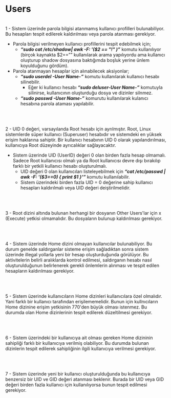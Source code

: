 <h1> Users </h1>
</br

1 -	Sistem üzerinde parola bilgisi atanmamış kullanıcı profilleri bulunabiliyor. Bu hesapları tespit edilerek kaldırılması veya parola atanması gerekiyor. 
*	Parola bilgisi verilmeyen kullanıcı profillerini tespit edebilmek için;
    - ***“sudo cat /etc/shadow| awk -F: '($2 == "!" )”*** komutu kullanılıyor (birçok kaynakta $2==”” kullanılarak arama yapılıyordu ama kullanıcı oluşturup shadow dosyasına baktığımda boşluk yerine ünlem koyulduğunu gördüm).
 * Parola atanmayan hesaplar için alınabilecek aksiyonlar;
   - ***“sudo userdel -User Name-”*** komutu kullanılarak kullanıcı hesabı silinebilir.
      -  Eğer ki kullanıcı hesabı ***“sudo deluser-User Name-”***  komutuyla silinirse, kullanıcının  oluşturduğu dosya ve dizinler silnmez.
    - ***“sudo passwd -User Name-”*** komurutu kullanılarak kulanıcı hesabına parola ataması yapılabilir.


</br></br>


2 - UID 0 değeri, varsayılanda Root hesabı için ayrılmıştır. Root, Linux sistemlerde süper kullanıcı (Superuser) hesabıdır ve sistemdeki en yüksek erişim haklarına sahiptir. Bir kullanıcı hesabının UID 0 olarak yapılandırılması, kullanıcıya Root düzeyinde ayrıcalıklar sağlayacaktır.
* Sistem üzerinde UID (UserID) değeri 0 olan birden fazla hesap olmamalı. Sadece Root kullanıcısı olmalı ya da Root kullanıcısı devre dışı bırakılıp farklı bir yetkili kullanıcı hesabı oluşturulmalı. 
  - UID değeri 0 olan kullanıcıları listeleyebilmek için ***“cat /etc/passwd | awk -F: '($3==0) { print $1 }'”*** komutu kullanılabilir.
  - Sistem üzerindeki birden fazla UID = 0 değerine sahip kullanıcı hesapları kaldırılmalı veya UID değeri deiştirilmelidir.
  

</br></br>


3 - Root dizini altında bulunan herhangi bir dosyanın Other Users'lar için x (Execute) yetkisi olmamalıdır. Bu  dosyaların bulunup kaldırılması gerekiyor.


</br></br>


4 - Sistem üzerinde Home dizini olmayan kullanıcılar bulunabiliyor. Bu durum genelde saldırganlar sisteme erişim sağladıktan sonra sistem üzerinde illegal yollarla yeni bir hesap oluşturduğunda görülüyor. Bu aktivitelerin belirli aralıklarda kontrol edilmesi, saldırganın hesabı nasıl oluşturulduğunun belirlenerek gerekli önlemlerin alınması ve tespit edilen hesapların kaldırılması gerekiyor.


</br></br>


5 - Sistem üzerinde kullanıcıların Home dizinleri kullanıcılara özel olmalıdır. Yani farklı bir kullanıcı tarafından erişilememelidir. Bunun için kullnıcıların Home dizinine erişim yetkisinin 770'den büyük olması istenmez. Bu durumda olan Home dizinlerinin tespit edilerek düzeltilmesi gerekiyor.


</br></br>


6 - Sistem üzerindeki bir kullanıcıya ait olması gereken Home dizininin sahipliği farklı bir kullanıcıya verilmiş olabiliyor. Bu durumda bulunan dizinlerin tespit edilerek sahipliğinin ilgili kullanıcıya verilmesi gerekiyor.


</br></br>


7 - Sistem üzerinde yeni bir kullanıcı oluşturulduğunda bu kullanıcıya benzersiz bir UID ve GID değeri atanması beklenir. Burada bir UID veya GID değeri birden fazla kullanıcı için kullanılıyorsa bunun tespit edilmesi gerekiyor.


</br></br>


